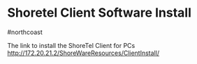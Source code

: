 # Shoretel Client Software Install
#northcoast 

The link to install the ShoreTel Client for PCs http://172.20.21.2/ShoreWareResources/ClientInstall/